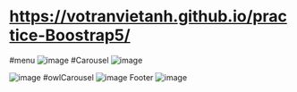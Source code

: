 # https://votranvietanh.github.io/practice-Boostrap5/
#menu
![image](https://user-images.githubusercontent.com/93200025/179704327-fc119029-89ac-491d-8446-d3fdfc9e5bb9.png)
#Carousel
![image](https://user-images.githubusercontent.com/93200025/179704415-1f9cf570-fd86-4743-84cc-0d64feb407b3.png)

![image](https://user-images.githubusercontent.com/93200025/179704456-c65152f3-c09c-454e-b789-f6e94446b1d5.png)
#owlCarousel
![image](https://user-images.githubusercontent.com/93200025/179704487-c0951442-d404-4c2a-a795-b6c85b576cb4.png)
Footer
![image](https://user-images.githubusercontent.com/93200025/179704572-4e6feabf-18a9-4f4a-aa98-880100c8ad9f.png)
